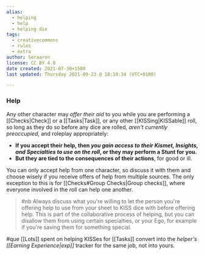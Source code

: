 ```yaml
---
alias:
  - helping
  - help
  - helping die
tags:
  - creativecommons
  - rules
  - extra
author: Seraaron
license: CC BY 4.0
date created: 2021-07-30+1500
last updated: Thursday 2021-09-23 @ 18:19:34 (UTC+0100)

---
```


### Help

Any other character may _offer their aid_ to you while you are performing a [[Checks|Check]] or a [[Tasks|Task]], or any other [[KISSing|KISSable]] roll, so long as they do so before any dice are rolled, _aren't currently preoccupied_, and roleplay appropriately:

-   **If you accept their help, then *you gain access to their Kismet, Insights, and Specialties to use on the roll*, or they may perform a Stunt for you.**
-   **But they are tied to the consequences of their actions**, for good or ill.

You can only accept help from one character, so discuss it with them and choose wisely if you receive offers of help from multiple sources. The only exception to this is for [[Checks#Group Checks|Group checks]], where everyone involved in the roll can help one another.

>#nb
>Always discuss what you're willing to let the person you're offering help to use from your sheet to KISS dice with before offering help. This is part of the collaborative process of helping, but you can disallow them from using certain specialties, or your Ego,  for example if you're saving them for something special.

#que [[Lots]] spent on helping KISSes for [[Tasks]] convert into the *helper's* *[[Earning Experience|exp]]* tracker for the same job, not into yours.